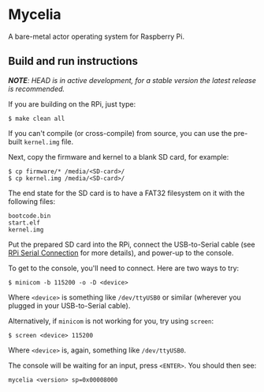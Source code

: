 # Mycelia

A bare-metal actor operating system for Raspberry Pi.

## Build and run instructions

_**NOTE**: HEAD is in active development, for a stable version the latest release is recommended._

If you are building on the RPi, just type:

    $ make clean all

If you can't compile (or cross-compile) from source,
you can use the pre-built `kernel.img` file.

Next, copy the firmware and kernel to a blank SD card, for example:

    $ cp firmware/* /media/<SD-card>/
    $ cp kernel.img /media/<SD-card>/

The end state for the SD card is to have a FAT32 filesystem on it with the following files:

    bootcode.bin
    start.elf
    kernel.img

Put the prepared SD card into the RPi,
connect the USB-to-Serial cable
(see [RPi Serial Connection](http://elinux.org/RPi_Serial_Connection) for more details),
and power-up to the console.

To get to the console, you'll need to connect. Here are two ways to try:

    $ minicom -b 115200 -o -D <device>

Where `<device>` is something like `/dev/ttyUSB0` or similar
(wherever you plugged in your USB-to-Serial cable).

Alternatively, if `minicom` is not working for you, try using `screen`:

    $ screen <device> 115200

Where `<device>` is, again, something like `/dev/ttyUSB0`.

The console will be waiting for an input, press `<ENTER>`. You should then see:

    mycelia <version> sp=0x00008000
